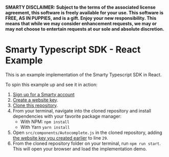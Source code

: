 #### SMARTY DISCLAIMER: Subject to the terms of the associated license agreement, this software is freely available for your use. This software is FREE, AS IN PUPPIES, and is a gift. Enjoy your new responsibility. This means that while we may consider enhancement requests, we may or may not choose to entertain requests at our sole and absolute discretion.

# Smarty Typescript SDK - React Example

This is an example implementation of the Smarty Typescript SDK in React.

To spin this example up and see it in action:

1. [Sign up for a Smarty account](https://www.smarty.com/pricing)
2. [Create a website key](https://www.smarty.com/account/keys).
3. [Clone this repository](https://github.com/smartystreets/smartystreets-javascript-sdk-react-example).
4. From your terminal, navigate into the cloned repository and install dependencies with your favorite package manager:
    - With NPM: `npm install`
    - With Yarn `yarn install`
5. Open `src/components/Autocomplete.js` in the cloned repository, adding [the website key you created earlier](https://www.smarty.com/account/keys) to line `29`.
6. From the cloned repository folder on your terminal, run `npm run start`. This will open your browser and load the implementation demo.
